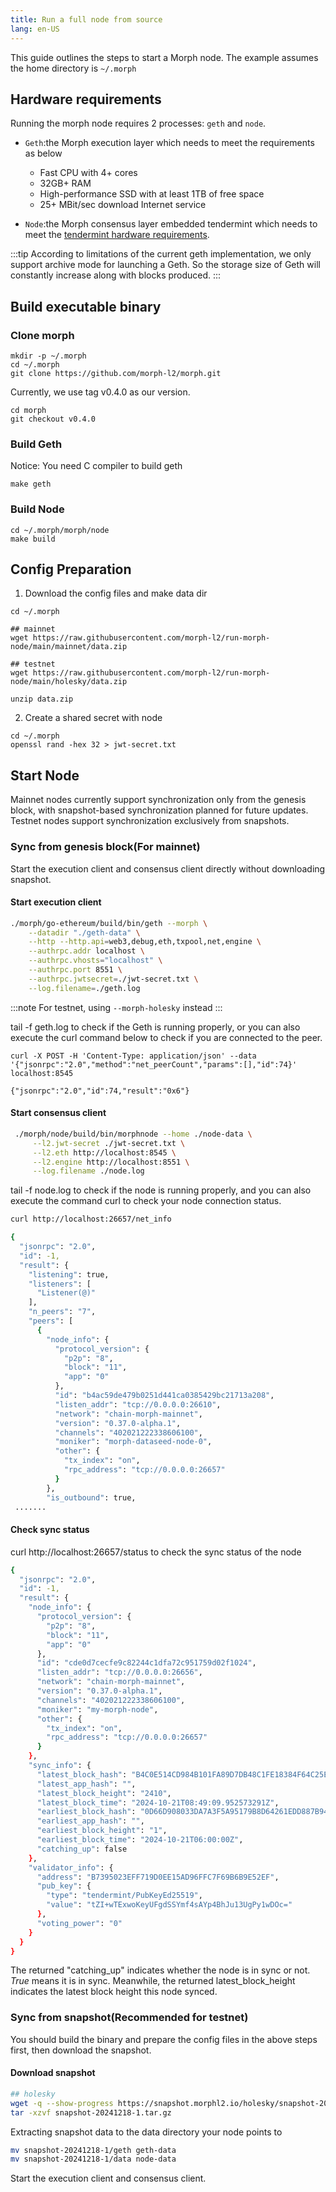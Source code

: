 ```yaml
---
title: Run a full node from source
lang: en-US
---
```


This guide outlines the steps to start a Morph node. The example assumes the home directory is `~/.morph` 

## Hardware requirements

Running the morph node requires 2 processes: `geth` and `node`.  

- `Geth`:the Morph execution layer which needs to meet the requirements as below
  - Fast CPU with 4+ cores
  - 32GB+ RAM
  - High-performance SSD with at least 1TB of free space
  - 25+ MBit/sec download Internet service


- `Node`:the Morph consensus layer embedded tendermint which needs to meet the [tendermint hardware requirements](https://docs.tendermint.com/v0.34/tendermint-core/running-in-production.html#processor-and-memory). 


:::tip
According to limitations of the current geth implementation, we only support archive mode for launching a Geth.  So the storage size of Geth will constantly increase along with blocks produced. 
:::

## Build executable binary

### Clone morph

```
mkdir -p ~/.morph 
cd ~/.morph
git clone https://github.com/morph-l2/morph.git
```

Currently, we use tag v0.4.0 as our version.

```
cd morph
git checkout v0.4.0
```

### Build Geth

Notice: You need C compiler to build geth

```
make geth
```

### Build Node

```
cd ~/.morph/morph/node 
make build
```

## Config Preparation

1. Download the config files and make data dir

```
cd ~/.morph

## mainnet
wget https://raw.githubusercontent.com/morph-l2/run-morph-node/main/mainnet/data.zip

## testnet
wget https://raw.githubusercontent.com/morph-l2/run-morph-node/main/holesky/data.zip

unzip data.zip
```

2. Create a shared secret with node

```
cd ~/.morph
openssl rand -hex 32 > jwt-secret.txt
```

## Start Node
Mainnet nodes currently support synchronization only from the genesis block, with snapshot-based synchronization planned for future updates. Testnet nodes support synchronization exclusively from snapshots.

### Sync from genesis block(For mainnet)
Start the execution client and consensus client directly without downloading snapshot.

#### Start execution client

```bash title="Script for starting mainnet geth"
./morph/go-ethereum/build/bin/geth --morph \
    --datadir "./geth-data" \
    --http --http.api=web3,debug,eth,txpool,net,engine \
    --authrpc.addr localhost \
    --authrpc.vhosts="localhost" \
    --authrpc.port 8551 \
    --authrpc.jwtsecret=./jwt-secret.txt \
    --log.filename=./geth.log

```

:::note
For testnet, using ```--morph-holesky``` instead
:::

tail -f geth.log to check if the Geth is running properly, or you can also execute the curl command below to check if you are connected to the peer. 

```Shell
curl -X POST -H 'Content-Type: application/json' --data '{"jsonrpc":"2.0","method":"net_peerCount","params":[],"id":74}' localhost:8545

{"jsonrpc":"2.0","id":74,"result":"0x6"}
```

#### Start consensus client
```Bash
 ./morph/node/build/bin/morphnode --home ./node-data \
     --l2.jwt-secret ./jwt-secret.txt \
     --l2.eth http://localhost:8545 \
     --l2.engine http://localhost:8551 \
     --log.filename ./node.log 
```

tail -f node.log to check if the node is running properly, and you can also execute the command curl to check your node connection status.

```Bash
curl http://localhost:26657/net_info

{
  "jsonrpc": "2.0",
  "id": -1,
  "result": {
    "listening": true,
    "listeners": [
      "Listener(@)"
    ],
    "n_peers": "7",
    "peers": [
      {
        "node_info": {
          "protocol_version": {
            "p2p": "8",
            "block": "11",
            "app": "0"
          },
          "id": "b4ac59de479b0251d441ca0385429bc21713a208",
          "listen_addr": "tcp://0.0.0.0:26610",
          "network": "chain-morph-mainnet",
          "version": "0.37.0-alpha.1",
          "channels": "402021222338606100",
          "moniker": "morph-dataseed-node-0",
          "other": {
            "tx_index": "on",
            "rpc_address": "tcp://0.0.0.0:26657"
          }
        },
        "is_outbound": true,
 ....... 
 ```

#### Check sync status

curl http://localhost:26657/status to check the sync status of the node

```Bash
{
  "jsonrpc": "2.0",
  "id": -1,
  "result": {
    "node_info": {
      "protocol_version": {
        "p2p": "8",
        "block": "11",
        "app": "0"
      },
      "id": "cde0d7cecfe9c82244c1dfa72c951759d02f1024",
      "listen_addr": "tcp://0.0.0.0:26656",
      "network": "chain-morph-mainnet",
      "version": "0.37.0-alpha.1",
      "channels": "402021222338606100",
      "moniker": "my-morph-node",
      "other": {
        "tx_index": "on",
        "rpc_address": "tcp://0.0.0.0:26657"
      }
    },
    "sync_info": {
      "latest_block_hash": "B4C0E514CD984B101FA89D7DB48C1FE18384F64C25E5565F618A5FE2851C42A9",
      "latest_app_hash": "",
      "latest_block_height": "2410",
      "latest_block_time": "2024-10-21T08:49:09.952573291Z",
      "earliest_block_hash": "0D66D908033DA7A3F5A95179B8D64261EDD887B944E59502A1C9EFBC1C9C4EF5",
      "earliest_app_hash": "",
      "earliest_block_height": "1",
      "earliest_block_time": "2024-10-21T06:00:00Z",
      "catching_up": false
    },
    "validator_info": {
      "address": "B7395023EFF719D0EE15AD96FFC7F69B6B9E52EF",
      "pub_key": {
        "type": "tendermint/PubKeyEd25519",
        "value": "tZI+wTExwoKeyUFgdSSYmf4sAYp4BhJu13UgPy1wDOc="
      },
      "voting_power": "0"
    }
  }
}
```

The returned "catching_up" indicates whether the node is in sync or not. *True* means it is in sync. Meanwhile, the returned  latest_block_height indicates the latest block height this node synced.

### Sync from snapshot(Recommended for testnet)

You should build the binary and prepare the config files in the above steps first, then download the snapshot. 

#### Download snapshot

```bash
## holesky
wget -q --show-progress https://snapshot.morphl2.io/holesky/snapshot-20241218-1.tar.gz
tar -xzvf snapshot-20241218-1.tar.gz
```

Extracting snapshot data to the data directory your node points to 

```bash
mv snapshot-20241218-1/geth geth-data
mv snapshot-20241218-1/data node-data
```

Start the execution client and consensus client.